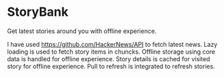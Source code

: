 # StoryBank
Get latest stories around you with offline experience.

I have used https://github.com/HackerNews/API to fetch latest news.
Lazy loading is used to fetch story items in chuncks.
Offline storage using core data is handled for offline experience.
Story details is cached for visited story for offline experience.
Pull to refresh is integrated to refresh stories.
